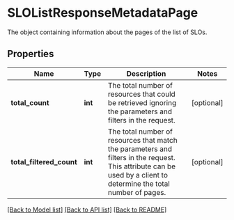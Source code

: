 # SLOListResponseMetadataPage

The object containing information about the pages of the list of SLOs.

## Properties
Name | Type | Description | Notes
------------ | ------------- | ------------- | -------------
**total_count** | **int** | The total number of resources that could be retrieved ignoring the parameters and filters in the request. | [optional] 
**total_filtered_count** | **int** | The total number of resources that match the parameters and filters in the request. This attribute can be used by a client to determine the total number of pages. | [optional] 

[[Back to Model list]](README.md#documentation-for-models) [[Back to API list]](README.md#documentation-for-api-endpoints) [[Back to README]](README.md)


